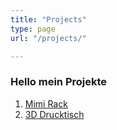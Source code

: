 ```yaml
---
title: "Projects"
type: page
url: "/projects/"

---
```



### Hello mein Projekte


1. [Mimi Rack](/projects/minirack/)
2. [3D Drucktisch](/projects/3ddrucktisch/)